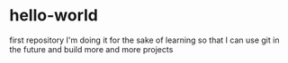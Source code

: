 # hello-world
first repository I'm doing it for the sake of learning so that I can use git in the future and build more and more projects
